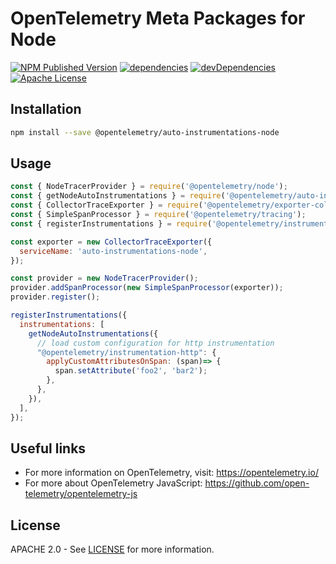 # OpenTelemetry Meta Packages for Node

[![NPM Published Version][npm-img]][npm-url]
[![dependencies][dependencies-image]][dependencies-url]
[![devDependencies][devDependencies-image]][devDependencies-url]
[![Apache License][license-image]][license-url]

## Installation

```bash
npm install --save @opentelemetry/auto-instrumentations-node
```

## Usage

```javascript
const { NodeTracerProvider } = require('@opentelemetry/node');
const { getNodeAutoInstrumentations } = require('@opentelemetry/auto-instrumentations-node');
const { CollectorTraceExporter } = require('@opentelemetry/exporter-collector');
const { SimpleSpanProcessor } = require('@opentelemetry/tracing');
const { registerInstrumentations } = require('@opentelemetry/instrumentation');

const exporter = new CollectorTraceExporter({
  serviceName: 'auto-instrumentations-node',
});

const provider = new NodeTracerProvider();
provider.addSpanProcessor(new SimpleSpanProcessor(exporter));
provider.register();

registerInstrumentations({
  instrumentations: [
    getNodeAutoInstrumentations({
      // load custom configuration for http instrumentation
      "@opentelemetry/instrumentation-http": {
        applyCustomAttributesOnSpan: (span)=> {
          span.setAttribute('foo2', 'bar2');
        },
      },
    }),
  ],
});

```

## Useful links

- For more information on OpenTelemetry, visit: <https://opentelemetry.io/>
- For more about OpenTelemetry JavaScript: <https://github.com/open-telemetry/opentelemetry-js>

## License

APACHE 2.0 - See [LICENSE][license-url] for more information.

[license-url]: https://github.com/open-telemetry/opentelemetry-js-contrib/blob/main/LICENSE
[license-image]: https://img.shields.io/badge/license-Apache_2.0-green.svg?style=flat
[dependencies-image]: https://status.david-dm.org/gh/open-telemetry/opentelemetry-js-contrib.svg?path=metapackages%2Fauto-instrumentations-node
[dependencies-url]: https://david-dm.org/open-telemetry/opentelemetry-js-contrib?path=metapackages%2Fauto-instrumentations-node
[devDependencies-image]: https://status.david-dm.org/gh/open-telemetry/opentelemetry-js-contrib.svg?path=metapackages%2Fauto-instrumentations-node&type=dev
[devDependencies-url]: https://david-dm.org/open-telemetry/opentelemetry-js-contrib?path=metapackages%2Fauto-instrumentations-node&type=dev
[npm-url]: https://www.npmjs.com/package/@opentelemetry/auto-instrumentations-node
[npm-img]: https://badge.fury.io/js/%40opentelemetry%2Fauto-instrumentations-node.svg
